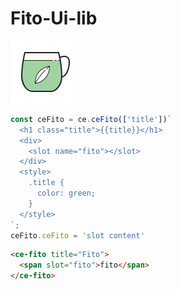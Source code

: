 # Fito-Ui-lib

![Fito-Ui-lib](fito.png "Fito-Ui-lib")

```js
const ceFito = ce.ceFito(['title'])`
  <h1 class="title">{{title}}</h1>
  <div>
    <slot name="fito"></slot>
  </div>
  <style>
    .title {
      color: green;
    }
  </style>
`;
ceFito.ceFito = 'slot content'
```
```html
<ce-fito title="Fito">
  <span slot="fito">fito</span>
</ce-fito>
```

